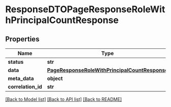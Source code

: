 # ResponseDTOPageResponseRoleWithPrincipalCountResponse

## Properties
Name | Type | Description | Notes
------------ | ------------- | ------------- | -------------
**status** | **str** |  | [optional] 
**data** | [**PageResponseRoleWithPrincipalCountResponse**](PageResponseRoleWithPrincipalCountResponse.md) |  | [optional] 
**meta_data** | **object** |  | [optional] 
**correlation_id** | **str** |  | [optional] 

[[Back to Model list]](../README.md#documentation-for-models) [[Back to API list]](../README.md#documentation-for-api-endpoints) [[Back to README]](../README.md)

